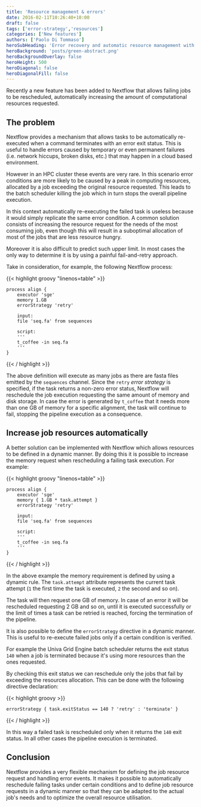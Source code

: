 ```yaml
---
title: 'Resource management & errors'
date: 2016-02-11T10:26:40+10:00
draft: false
tags: ['error-strategy','resources']
categories: ['New features']
authors: ['Paolo Di Tommaso']
heroSubHeading: 'Error recovery and automatic resource management with Nextflow'
heroBackground: 'posts/green-abstract.png'
heroBackgroundOverlay: false
heroHeight: 500
heroDiagonal: false
heroDiagonalFill: false
---
```


Recently a new feature has been added to Nextflow that allows failing jobs to be rescheduled,
automatically increasing the amount of computational resources requested.

## The problem

Nextflow provides a mechanism that allows tasks to be automatically re-executed when
a command terminates with an error exit status. This is useful to handle errors caused by
temporary or even permanent failures (i.e. network hiccups, broken disks, etc.) that
may happen in a cloud based environment.

However in an HPC cluster these events are very rare. In this scenario
error conditions are more likely to be caused by a peak in computing resources, allocated
by a job exceeding the original resource requested. This leads to the batch scheduler
killing the job which in turn stops the overall pipeline execution.

In this context automatically re-executing the failed task is useless because it
would simply replicate the same error condition. A common solution consists of increasing
the resource request for the needs of the most consuming job, even though this will result
in a suboptimal allocation of most of the jobs that are less resource hungry.

Moreover it is also difficult to predict such upper limit. In most cases the only way to
determine it is by using a painful fail-and-retry approach.


Take in consideration, for example, the following Nextflow process:


{{< highlight groovy "linenos=table" >}}

    process align {
        executor 'sge'
        memory 1.GB
        errorStrategy 'retry'

        input:
        file 'seq.fa' from sequences

        script:
        '''
        t_coffee -in seq.fa
        '''
    }

{{< / highlight >}}

The above definition will execute as many jobs as there are fasta files emitted
by the `sequences` channel. Since the `retry` *error strategy* is specified, if the
task returns a non-zero error status, Nextflow will reschedule the job execution requesting
the same amount of memory and disk storage. In case the error is generated by `t_coffee` that
it needs more than one GB of memory for a specific alignment, the task will continue to fail,
stopping the pipeline execution as a consequence.


## Increase job resources automatically  

A better solution can be implemented with Nextflow which allows resources to be defined in
a dynamic manner. By doing this it is possible to increase the memory request when
rescheduling a failing task execution. For example:

{{< highlight groovy "linenos=table" >}}

    process align {
        executor 'sge'
        memory { 1.GB * task.attempt }
        errorStrategy 'retry'

        input:
        file 'seq.fa' from sequences

        script:
        '''
        t_coffee -in seq.fa
        '''
    }

{{< / highlight >}}

In the above example the memory requirement is defined by using a dynamic rule.
The `task.attempt` attribute represents the current task attempt (`1` the first time the task
is executed, `2` the second and so on).

The task will then request one GB of memory. In case of an error it will be rescheduled
requesting 2 GB and so on, until it is executed successfully or the limit of times a task
can be retried is reached, forcing the termination of the pipeline.

It is also possible to define the `errorStrategy` directive in a dynamic manner. This
is useful to re-execute failed jobs only if a certain condition is verified.

For example the Univa Grid Engine batch scheduler returns the exit status `140` when a job
is terminated because it's using more resources than the ones requested.

By checking this exit status we can reschedule only the jobs that fail by exceeding the
resources allocation. This can be done with the following directive declaration:

{{< highlight groovy >}}

    errorStrategy { task.exitStatus == 140 ? 'retry' : 'terminate' }

{{< / highlight >}}

In this way a failed task is rescheduled only when it returns the `140` exit status.
In all other cases the pipeline execution is terminated.

## Conclusion

Nextflow provides a very flexible mechanism for defining the job resource request and
handling error events. It makes it possible to automatically reschedule failing tasks under
certain conditions and to define job resource requests in a dynamic manner so that they
can be adapted to the actual job's needs and to optimize the overall resource utilisation.
